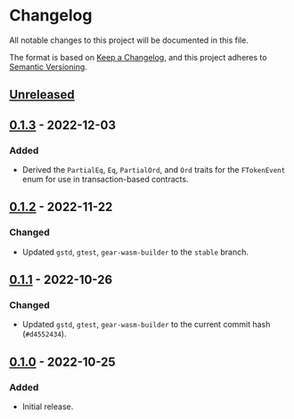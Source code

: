 # Changelog
All notable changes to this project will be documented in this file.

The format is based on [Keep a Changelog](https://keepachangelog.com/en/1.0.0/),
and this project adheres to [Semantic Versioning](https://semver.org/spec/v2.0.0.html).

## [Unreleased]

## [0.1.3] - 2022-12-03
### Added
- Derived the `PartialEq`, `Eq`, `PartialOrd`, and `Ord` traits for the `FTokenEvent` enum for use in transaction-based contracts.

## [0.1.2] - 2022-11-22
### Changed
- Updated `gstd`, `gtest`, `gear-wasm-builder` to the `stable` branch.

## [0.1.1] - 2022-10-26
### Changed
- Updated `gstd`, `gtest`, `gear-wasm-builder` to the current commit hash (`#d4552434`).

## [0.1.0] - 2022-10-25
### Added
- Initial release.

[Unreleased]: https://github.com/gear-dapps/sharded-fungible-token/compare/0.1.3...HEAD
[0.1.3]: https://github.com/gear-dapps/sharded-fungible-token/compare/0.1.2...0.1.3
[0.1.2]: https://github.com/gear-dapps/sharded-fungible-token/compare/0.1.1...0.1.2
[0.1.1]: https://github.com/gear-dapps/sharded-fungible-token/compare/0.1.0...0.1.1
[0.1.0]: https://github.com/gear-dapps/sharded-fungible-token/compare/38be170...0.1.0

